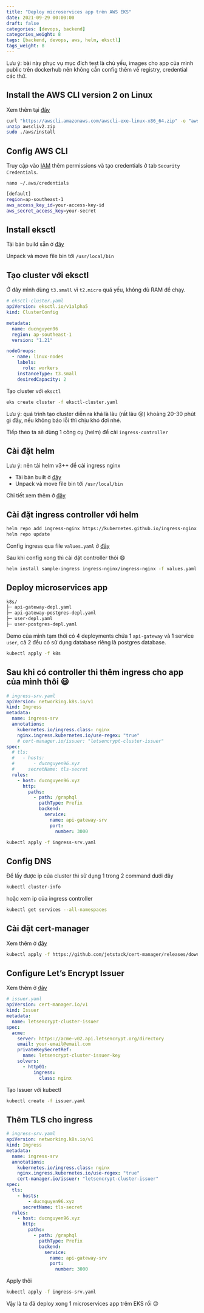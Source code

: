 ```yaml
---
title: "Deploy microservices app trên AWS EKS"
date: 2021-09-29 00:00:00
draft: false
categories: [devops, backend]
categories_weight: 8
tags: [backend, devops, aws, helm, eksctl]
tags_weight: 8
---
```


Lưu ý: bài này phục vụ mục đích test là chủ yếu, images cho app của mình public trên dockerhub nên không cần config thêm về registry, credential các thứ.

## Install the AWS CLI version 2 on Linux

Xem thêm tại [đây](https://docs.aws.amazon.com/cli/latest/userguide/install-cliv2-linux.html#cliv2-linux-install)

```sh
curl "https://awscli.amazonaws.com/awscli-exe-linux-x86_64.zip" -o "awscliv2.zip"
unzip awscliv2.zip
sudo ./aws/install
```

## Config AWS CLI

Truy cập vào [IAM](https://console.aws.amazon.com/iamv2/home?#/users) thêm permissions và tạo credentials ở tab `Security Credentials`.

`nano ~/.aws/credentials`

```sh
[default]
region=ap-southeast-1
aws_access_key_id=your-access-key-id
aws_secret_access_key=your-secret
```

## Install eksctl

Tải bản build sẵn ở [đây](https://github.com/weaveworks/eksctl/releases)

Unpack và move file bin tới `/usr/local/bin`

## Tạo cluster với eksctl

Ở đây mình dùng `t3.small` vì `t2.micro` quá yếu, không đủ RAM để chạy.

```yaml
# eksctl-cluster.yaml
apiVersion: eksctl.io/v1alpha5
kind: ClusterConfig

metadata:
  name: ducnguyen96
  region: ap-southeast-1
  version: "1.21"

nodeGroups:
  - name: linux-nodes
    labels:
      role: workers
    instanceType: t3.small
    desiredCapacity: 2
```

Tạo cluster với `eksctl`

```sh
eks create cluster -f eksctl-cluster.yaml
```

Lưu ý: quá trình tạo cluster diễn ra khá là lâu (rất lâu 😢) khoảng 20-30 phút gì đấy, nếu không báo lỗi thì chịu khó đợi nhé.

Tiếp theo ta sẽ dùng 1 công cụ (helm) để cài `ingress-controller`

## Cài đặt helm

Lưu ý: nên tải helm v3++ để cài ingress nginx

- Tải bản built ở [đây](https://github.com/helm/helm/releases)
- Unpack và move file bin tới `/usr/local/bin`

Chi tiết xem thêm ở [đây](https://helm.sh/docs/intro/install/)

## Cài đặt ingress controller với helm

```sh
helm repo add ingress-nginx https://kubernetes.github.io/ingress-nginx
helm repo update
```

Config ingress qua file `values.yaml` ở [đây](https://github.com/kubernetes/ingress-nginx/blob/main/charts/ingress-nginx/values.yaml)

Sau khi config xong thì cài đặt controller thôi 😄

```sh
helm install sample-ingress ingress-nginx/ingress-nginx -f values.yaml
```

## Deploy microservices app

```sh
k8s/
├─ api-gateway-depl.yaml
├─ api-gateway-postgres-depl.yaml
├─ user-depl.yaml
├─ user-postgres-depl.yaml
```

Demo của mình tạm thời có 4 deployments chứa 1 `api-gateway` và 1 service `user`, cả 2 đều có sử dụng database riêng là postgres database.

```sh
kubectl apply -f k8s
```

## Sau khi có controller thi thêm ingress cho app của mình thôi 😃

```yaml
# ingress-srv.yaml
apiVersion: networking.k8s.io/v1
kind: Ingress
metadata:
  name: ingress-srv
  annotations:
    kubernetes.io/ingress.class: nginx
    nginx.ingress.kubernetes.io/use-regex: "true"
    # cert-manager.io/issuer: "letsencrypt-cluster-issuer"
spec:
  # tls:
  #   - hosts:
  #       - ducnguyen96.xyz
  #     secretName: tls-secret
  rules:
    - host: ducnguyen96.xyz
      http:
        paths:
          - path: /graphql
            pathType: Prefix
            backend:
              service:
                name: api-gateway-srv
                port:
                  number: 3000
```

```sh
kubectl apply -f ingress-srv.yaml
```

## Config DNS

Để lấy được ip của cluster thì sử dụng 1 trong 2 command dưới đây

```sh
kubectl cluster-info
```

hoặc xem ip của ingress controller

```sh
kubectl get services --all-namespaces
```

## Cài đặt cert-manager

Xem thêm ở [đây](https://cert-manager.io/docs/installation/)

```sh
kubectl apply -f https://github.com/jetstack/cert-manager/releases/download/v1.5.3/cert-manager.yaml
```

## Configure Let’s Encrypt Issuer

Xem thêm ở [đây](https://cert-manager.io/docs/tutorials/acme/ingress/#step-6-configure-let-s-encrypt-issuer)

```yaml
# issuer.yaml
apiVersion: cert-manager.io/v1
kind: Issuer
metadata:
  name: letsencrypt-cluster-issuer
spec:
  acme:
    server: https://acme-v02.api.letsencrypt.org/directory
    email: your-email@email.com
    privateKeySecretRef:
      name: letsencrypt-cluster-issuer-key
    solvers:
      - http01:
          ingress:
            class: nginx
```

Tạo Issuer với kubectl

```sh
kubectl create -f issuer.yaml
```

## Thêm TLS cho ingress

```yaml
# ingress-srv.yaml
apiVersion: networking.k8s.io/v1
kind: Ingress
metadata:
  name: ingress-srv
  annotations:
    kubernetes.io/ingress.class: nginx
    nginx.ingress.kubernetes.io/use-regex: "true"
    cert-manager.io/issuer: "letsencrypt-cluster-issuer"
spec:
  tls:
    - hosts:
        - ducnguyen96.xyz
      secretName: tls-secret
  rules:
    - host: ducnguyen96.xyz
      http:
        paths:
          - path: /graphql
            pathType: Prefix
            backend:
              service:
                name: api-gateway-srv
                port:
                  number: 3000
```

Apply thôi

```sh
kubectl apply -f ingress-srv.yaml
```

Vậy là ta đã deploy xong 1 microservices app trêm EKS rồi 😍
